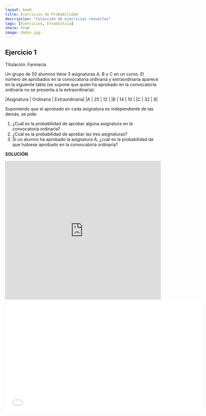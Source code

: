 ```yaml
---
layout: book
title: Ejercicios de Probabilidad
description: "Colección de ejercicios resueltos"
tags: [Ejercicios, Estadística]
share: true
image: dados.jpg
---
```


## Ejercicio 1
Titulación: Farmacia

Un grupo de 50 alumnos tiene 3 asignaturas A, B y C en un curso. 
El número de aprobados en la convocatoria ordinaria y extraordinaria aparece en la siguiente tabla (se supone que quien
ha aprobado en la convocatoria ordinaria no se presenta a la extraordinaria):

|Asignatura | Ordinaria | Extraordinaria|
|A | 25 | 12 |
|B | 14 | 10 |
|C | 32 | 8|

Suponiendo que el aprobado en cada asignatura es independiente de las demás, se pide:

1. ¿Cuál es la probabilidad de aprobar alguna asignatura en la convocatoria ordinaria?
2. ¿Cuál es la probabilidad de aprobar las tres asignaturas?
3. Si un alumno ha aprobado la asignatura A, ¿cuál es la probabilidad de que hubiese aprobado en la convocatoria ordinaria?

**SOLUCIÓN**

<iframe src="http://www.slideshare.net/slideshow/embed_code/35219100" width="640" height="449" frameborder="0" marginwidth="0" marginheight="0" scrolling="no" style="border:1px solid #CCC; border-width:1px 1px 0; margin-bottom:5px; max-width: 100%;" allowfullscreen> </iframe> 

<iframe src="//www.youtube.com/embed/lsMNzMM3-GI" width="640" height="360" frameborder="0"> </iframe> 